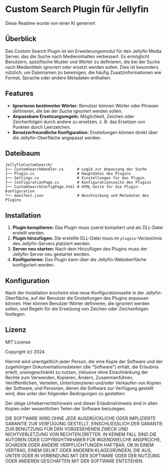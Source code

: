 # Custom Search Plugin für Jellyfin

Diese Readme wurde von einer KI generiert

## Überblick

Das Custom Search Plugin ist ein Erweiterungsmodul für den Jellyfin Media Server, das die Suche nach Medieninhalten verbessert. Es ermöglicht Benutzern, spezifische Muster und Wörter zu definieren, die bei der Suche nach Medientiteln ignoriert oder ersetzt werden sollen. Dies ist besonders nützlich, um Dateinamen zu bereinigen, die häufig Zusatzinformationen wie Format, Sprache oder andere Metadaten enthalten.

## Features

- **Ignorieren bestimmter Wörter:** Benutzer können Wörter oder Phrasen definieren, die bei der Suche ignoriert werden sollen.
- **Anpassbare Ersetzungsregeln:** Möglichkeit, Zeichen oder Zeichenfolgen durch andere zu ersetzen, z. B. das Ersetzen von Punkten durch Leerzeichen.
- **Benutzerfreundliche Konfiguration:** Einstellungen können direkt über die Jellyfin-Oberfläche angepasst werden.

## Dateibaum

```
JellyfinCustomSearch/
├── CustomSearchHandler.cs      # Logik zur Anpassung der Suche
├── Plugin.cs                   # Hauptdatei des Plugins
├── Settings.cs                 # Einstellungen für das Plugin
├── ConfigurationPage.cs        # Konfigurationsseite des Plugins
├── CustomSearchConfigPage.html # HTML-Seite für die Plugin-Konfiguration
└── manifest.json               # Beschreibung und Metadaten des Plugins
```

## Installation

1. **Plugin kompilieren:** Das Plugin muss zuerst kompiliert und als DLL-Datei erstellt werden.
2. **Plugin hinzufügen:** Die erstellte DLL-Datei muss im `plugins`-Verzeichnis des Jellyfin-Servers platziert werden.
3. **Server neu starten:** Nach dem Hinzufügen des Plugins muss der Jellyfin-Server neu gestartet werden.
4. **Konfigurieren:** Das Plugin kann über die Jellyfin-Weboberfläche konfiguriert werden.

## Konfiguration

Nach der Installation erscheint eine neue Konfigurationsseite in der Jellyfin-Oberfläche, auf der Benutzer die Einstellungen des Plugins anpassen können. Hier können Benutzer Wörter definieren, die ignoriert werden sollen, und Regeln für die Ersetzung von Zeichen oder Zeichenfolgen festlegen.

## Lizenz
MIT License

Copyright (c) 2024

Hiermit wird unentgeltlich jeder Person, die eine Kopie der Software und der zugehörigen Dokumentationsdateien (die "Software") erhält, die Erlaubnis erteilt, uneingeschränkt zu nutzen, inklusive ohne Einschränkung der Rechte zum Verwenden, Kopieren, Ändern, Zusammenführen, Veröffentlichen, Verteilen, Unterlizenzieren und/oder Verkaufen von Kopien der Software, und Personen, denen die Software zur Verfügung gestellt wird, dies unter den folgenden Bedingungen zu gestatten:

Der obige Urheberrechtshinweis und dieser Erlaubnishinweis sind in allen Kopien oder wesentlichen Teilen der Software beizulegen.

DIE SOFTWARE WIRD OHNE JEDE AUSDRÜCKLICHE ODER IMPLIZIERTE GARANTIE ZUR VERFÜGUNG GESTELLT, EINSCHLIESSLICH DER GARANTIE ZUR BENUTZUNG FÜR DEN VORGESEHENEN ZWECK UND NICHTVERLETZUNG VON RECHTEN DRITTER. IN KEINEM FALL SIND DIE AUTOREN ODER COPYRIGHTINHABER FÜR IRGENDWELCHE ANSPRÜCHE, SCHÄDEN ODER ANDERE VERPFLICHTUNGEN HAFTBAR, OB IN EINEM VERTRAG, EINEM DELIKT ODER ANDEREN KLAGEGRÜNDEN, DIE AUS, UNTER ODER IN VERBINDUNG MIT DER SOFTWARE ODER DER NUTZUNG ODER ANDEREN GESCHÄFTEN MIT DER SOFTWARE ENTSTEHEN.


